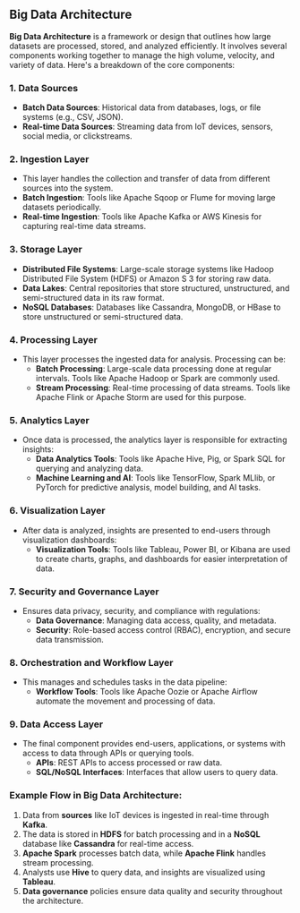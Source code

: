 ## Big Data Architecture
**Big Data Architecture** is a framework or design that outlines how large datasets are processed, stored, and analyzed efficiently. It involves several components working together to manage the high volume, velocity, and variety of data. Here's a breakdown of the core components:

### 1. Data Sources
   - **Batch Data Sources**: Historical data from databases, logs, or file systems (e.g., CSV, JSON).
   - **Real-time Data Sources**: Streaming data from IoT devices, sensors, social media, or clickstreams.

### 2. Ingestion Layer
   - This layer handles the collection and transfer of data from different sources into the system.
   - **Batch Ingestion**: Tools like Apache Sqoop or Flume for moving large datasets periodically.
   - **Real-time Ingestion**: Tools like Apache Kafka or AWS Kinesis for capturing real-time data streams.

### 3. Storage Layer
   - **Distributed File Systems**: Large-scale storage systems like Hadoop Distributed File System (HDFS) or Amazon S 3 for storing raw data.
   - **Data Lakes**: Central repositories that store structured, unstructured, and semi-structured data in its raw format.
   - **NoSQL Databases**: Databases like Cassandra, MongoDB, or HBase to store unstructured or semi-structured data.

### 4. Processing Layer
   - This layer processes the ingested data for analysis. Processing can be:
     - **Batch Processing**: Large-scale data processing done at regular intervals. Tools like Apache Hadoop or Spark are commonly used.
     - **Stream Processing**: Real-time processing of data streams. Tools like Apache Flink or Apache Storm are used for this purpose.

### 5. Analytics Layer
   - Once data is processed, the analytics layer is responsible for extracting insights:
     - **Data Analytics Tools**: Tools like Apache Hive, Pig, or Spark SQL for querying and analyzing data.
     - **Machine Learning and AI**: Tools like TensorFlow, Spark MLlib, or PyTorch for predictive analysis, model building, and AI tasks.

### 6. Visualization Layer
   - After data is analyzed, insights are presented to end-users through visualization dashboards:
     - **Visualization Tools**: Tools like Tableau, Power BI, or Kibana are used to create charts, graphs, and dashboards for easier interpretation of data.

### 7. Security and Governance Layer
   - Ensures data privacy, security, and compliance with regulations:
     - **Data Governance**: Managing data access, quality, and metadata.
     - **Security**: Role-based access control (RBAC), encryption, and secure data transmission.

### 8. Orchestration and Workflow Layer
   - This manages and schedules tasks in the data pipeline:
     - **Workflow Tools**: Tools like Apache Oozie or Apache Airflow automate the movement and processing of data.

### 9. Data Access Layer
   - The final component provides end-users, applications, or systems with access to data through APIs or querying tools.
     - **APIs**: REST APIs to access processed or raw data.
     - **SQL/NoSQL Interfaces**: Interfaces that allow users to query data.

### Example Flow in Big Data Architecture:
1. Data from **sources** like IoT devices is ingested in real-time through **Kafka**.
2. The data is stored in **HDFS** for batch processing and in a **NoSQL** database like **Cassandra** for real-time access.
3. **Apache Spark** processes batch data, while **Apache Flink** handles stream processing.
4. Analysts use **Hive** to query data, and insights are visualized using **Tableau**.
5. **Data governance** policies ensure data quality and security throughout the architecture.
